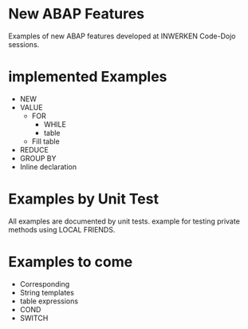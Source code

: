 # New ABAP Features
Examples of new ABAP features developed at INWERKEN Code-Dojo sessions.

# implemented Examples
* NEW
* VALUE
  * FOR
    * WHILE
    * table
  * Fill table
* REDUCE
* GROUP BY
* Inline declaration

# Examples by Unit Test
All examples are documented by unit tests.
example for testing private methods using LOCAL FRIENDS.

# Examples to come
* Corresponding
* String templates
* table expressions
* COND
* SWITCH
